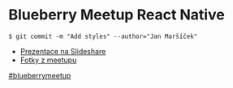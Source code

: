 # Blueberry Meetup React Native

`$ git commit -m "Add styles" --author="Jan Maršíček"`

- [Prezentace na Slideshare](http://www.slideshare.net/janmarsicek/styling-react-native-applications)
- [Fotky z meetupu](https://flic.kr/s/aHskz7hzax)

[#blueberrymeetup](http://www.blueberry.cz/meetup)
